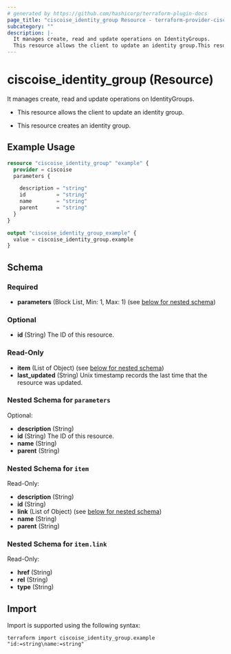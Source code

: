 ```yaml
---
# generated by https://github.com/hashicorp/terraform-plugin-docs
page_title: "ciscoise_identity_group Resource - terraform-provider-ciscoise"
subcategory: ""
description: |-
  It manages create, read and update operations on IdentityGroups.
  This resource allows the client to update an identity group.This resource creates an identity group.
---
```


# ciscoise_identity_group (Resource)

It manages create, read and update operations on IdentityGroups.

- This resource allows the client to update an identity group.

- This resource creates an identity group.

## Example Usage

```terraform
resource "ciscoise_identity_group" "example" {
  provider = ciscoise
  parameters {

    description = "string"
    id          = "string"
    name        = "string"
    parent      = "string"
  }
}

output "ciscoise_identity_group_example" {
  value = ciscoise_identity_group.example
}
```

<!-- schema generated by tfplugindocs -->
## Schema

### Required

- **parameters** (Block List, Min: 1, Max: 1) (see [below for nested schema](#nestedblock--parameters))

### Optional

- **id** (String) The ID of this resource.

### Read-Only

- **item** (List of Object) (see [below for nested schema](#nestedatt--item))
- **last_updated** (String) Unix timestamp records the last time that the resource was updated.

<a id="nestedblock--parameters"></a>
### Nested Schema for `parameters`

Optional:

- **description** (String)
- **id** (String) The ID of this resource.
- **name** (String)
- **parent** (String)


<a id="nestedatt--item"></a>
### Nested Schema for `item`

Read-Only:

- **description** (String)
- **id** (String)
- **link** (List of Object) (see [below for nested schema](#nestedobjatt--item--link))
- **name** (String)
- **parent** (String)

<a id="nestedobjatt--item--link"></a>
### Nested Schema for `item.link`

Read-Only:

- **href** (String)
- **rel** (String)
- **type** (String)

## Import

Import is supported using the following syntax:

```shell
terraform import ciscoise_identity_group.example "id:=string\name:=string"
```
